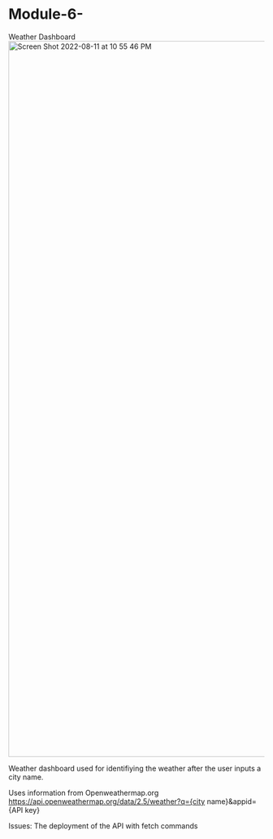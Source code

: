 # Module-6-
Weather Dashboard
<img width="1406" alt="Screen Shot 2022-08-11 at 10 55 46 PM" src="https://user-images.githubusercontent.com/108376982/184277438-21a1f3a5-d18e-4e7c-902e-e10e7d0474e0.png">


Weather dashboard used for identifiying the weather after the user inputs a city name.

Uses information from Openweathermap.org https://api.openweathermap.org/data/2.5/weather?q={city name}&appid={API key}

Issues: The deployment of the API with fetch commands

